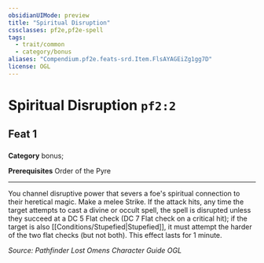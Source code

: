```yaml
---
obsidianUIMode: preview
title: "Spiritual Disruption"
cssclasses: pf2e,pf2e-spell
tags:
  - trait/common
  - category/bonus
aliases: "Compendium.pf2e.feats-srd.Item.FlsAYAGEiZg1gg7D"
license: OGL
---
```

# Spiritual Disruption `pf2:2`
## Feat 1
### 

**Category** bonus; 



**Prerequisites** Order of the Pyre
* * *
You channel disruptive power that severs a foe's spiritual connection to their heretical magic. Make a melee Strike. If the attack hits, any time the target attempts to cast a divine or occult spell, the spell is disrupted unless they succeed at a DC 5 Flat check (DC 7 Flat check on a critical hit); if the target is also [[Conditions/Stupefied|Stupefied]], it must attempt the harder of the two flat checks (but not both). This effect lasts for 1 minute.

*Source: Pathfinder Lost Omens Character Guide*
*OGL*